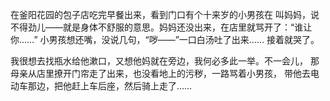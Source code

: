 在釜阳花园的包子店吃完早餐出来，看到门口有个十来岁的小男孩在
叫妈妈，说不得劲儿——就是身体不舒服的意思。妈妈还没出来，在店里就骂开了：“谁让你……”
小男孩想还嘴，没说几句，“哕——”一口白汤吐了出来…… 接着就哭了。

我很想去找瓶水给他漱口，又想他妈就在旁边，我何必多此一举。不一会儿，
那母亲从店里撩开门帘走了出来，也没看地上的污秽，一路骂着小男孩，
带他去电动车那边，把他赶上车后座，然后骑上走了……
